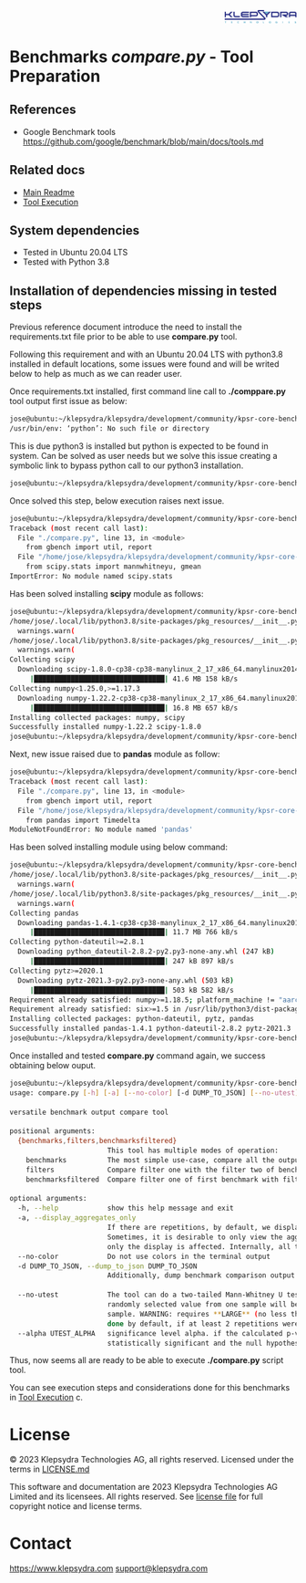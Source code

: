 <p align="right">
  <img width="25%" height="25%"src="./../images/klepsydra_logo.jpg">
</p>

# Benchmarks ***compare.py*** - Tool Preparation

## References

* Google Benchmark tools <https://github.com/google/benchmark/blob/main/docs/tools.md>

## Related docs

* [Main Readme](./../README.md)
* [Tool Execution](./TOOL_EXECUTION.md)

## System dependencies

* Tested in Ubuntu 20.04 LTS
* Tested with Python 3.8

## Installation of dependencies missing in tested steps

Previous reference document introduce the need to install the requirements.txt file prior to be able to use **compare.py** tool.

Following this requirement and with an Ubuntu 20.04 LTS with python3.8 installed in default locations, some issues were found and will be writed below to help as much as we can reader user.

Once requirements.txt installed, first command line call to **./comppare.py** tool output first issue as below:

```bash
jose@ubuntu:~/klepsydra/klepsydra/development/community/kpsr-core-benchmarks/thirdparties/benchmark/tools$ ./compare.py 
/usr/bin/env: ‘python’: No such file or directory
```

This is due python3 is installed but python is expected to be found in system. Can be solved as user needs but we solve this issue creating a symbolic link to bypass python call to our python3 installation.

```bash
jose@ubuntu:~/klepsydra/klepsydra/development/community/kpsr-core-benchmarks/thirdparties/benchmark/tools$ sudo ln -s /usr/bin/python3.8 /usr/bin/python
```

Once solved this step, below execution raises next issue.

```bash
jose@ubuntu:~/klepsydra/klepsydra/development/community/kpsr-core-benchmarks/thirdparties/benchmark/tools$ ./compare.py
Traceback (most recent call last):
  File "./compare.py", line 13, in <module>
    from gbench import util, report
  File "/home/jose/klepsydra/klepsydra/development/community/kpsr-core-benchmarks/thirdparties/benchmark/tools/gbench/report.py", line 10, in <module>
    from scipy.stats import mannwhitneyu, gmean
ImportError: No module named scipy.stats
```

Has been solved installing **scipy** module as follows:

```bash
jose@ubuntu:~/klepsydra/klepsydra/development/community/kpsr-core-benchmarks/thirdparties/benchmark/tools$ pip install scipy
/home/jose/.local/lib/python3.8/site-packages/pkg_resources/__init__.py:122: PkgResourcesDeprecationWarning: 0.1.36ubuntu1 is an invalid version and will not be supported in a future release
  warnings.warn(
/home/jose/.local/lib/python3.8/site-packages/pkg_resources/__init__.py:122: PkgResourcesDeprecationWarning: 0.23ubuntu1 is an invalid version and will not be supported in a future release
  warnings.warn(
Collecting scipy
  Downloading scipy-1.8.0-cp38-cp38-manylinux_2_17_x86_64.manylinux2014_x86_64.whl (41.6 MB)
     |████████████████████████████████| 41.6 MB 158 kB/s 
Collecting numpy<1.25.0,>=1.17.3
  Downloading numpy-1.22.2-cp38-cp38-manylinux_2_17_x86_64.manylinux2014_x86_64.whl (16.8 MB)
     |████████████████████████████████| 16.8 MB 657 kB/s 
Installing collected packages: numpy, scipy
Successfully installed numpy-1.22.2 scipy-1.8.0
jose@ubuntu:~/klepsydra/klepsydra/development/community/kpsr-core-benchmarks/thirdparties/benchmark/tools$ ./compare.py
```

Next, new issue raised due to **pandas** module as follow:

```bash
jose@ubuntu:~/klepsydra/klepsydra/development/community/kpsr-core-benchmarks/thirdparties/benchmark/tools$ ./compare.py
Traceback (most recent call last):
  File "./compare.py", line 13, in <module>
    from gbench import util, report
  File "/home/jose/klepsydra/klepsydra/development/community/kpsr-core-benchmarks/thirdparties/benchmark/tools/gbench/report.py", line 12, in <module>
    from pandas import Timedelta
ModuleNotFoundError: No module named 'pandas'
```

Has been solved installing module using below command:

```bash
jose@ubuntu:~/klepsydra/klepsydra/development/community/kpsr-core-benchmarks/thirdparties/benchmark/tools$ pip install pandas
/home/jose/.local/lib/python3.8/site-packages/pkg_resources/__init__.py:122: PkgResourcesDeprecationWarning: 0.1.36ubuntu1 is an invalid version and will not be supported in a future release
  warnings.warn(
/home/jose/.local/lib/python3.8/site-packages/pkg_resources/__init__.py:122: PkgResourcesDeprecationWarning: 0.23ubuntu1 is an invalid version and will not be supported in a future release
  warnings.warn(
Collecting pandas
  Downloading pandas-1.4.1-cp38-cp38-manylinux_2_17_x86_64.manylinux2014_x86_64.whl (11.7 MB)
     |████████████████████████████████| 11.7 MB 766 kB/s 
Collecting python-dateutil>=2.8.1
  Downloading python_dateutil-2.8.2-py2.py3-none-any.whl (247 kB)
     |████████████████████████████████| 247 kB 897 kB/s 
Collecting pytz>=2020.1
  Downloading pytz-2021.3-py2.py3-none-any.whl (503 kB)
     |████████████████████████████████| 503 kB 582 kB/s 
Requirement already satisfied: numpy>=1.18.5; platform_machine != "aarch64" and platform_machine != "arm64" and python_version < "3.10" in /home/jose/.local/lib/python3.8/site-packages (from pandas) (1.22.2)
Requirement already satisfied: six>=1.5 in /usr/lib/python3/dist-packages (from python-dateutil>=2.8.1->pandas) (1.14.0)
Installing collected packages: python-dateutil, pytz, pandas
Successfully installed pandas-1.4.1 python-dateutil-2.8.2 pytz-2021.3
jose@ubuntu:~/klepsydra/klepsydra/development/community/kpsr-core-benchmarks/thirdparties/benchmark/tools$
```

Once installed and tested **compare.py** command again, we success obtaining below ouput.

```bash
jose@ubuntu:~/klepsydra/klepsydra/development/community/kpsr-core-benchmarks/thirdparties/benchmark/tools$ ./compare.py
usage: compare.py [-h] [-a] [--no-color] [-d DUMP_TO_JSON] [--no-utest] [--alpha UTEST_ALPHA] {benchmarks,filters,benchmarksfiltered} ...

versatile benchmark output compare tool

positional arguments:
  {benchmarks,filters,benchmarksfiltered}
                        This tool has multiple modes of operation:
    benchmarks          The most simple use-case, compare all the output of these two benchmarks
    filters             Compare filter one with the filter two of benchmark
    benchmarksfiltered  Compare filter one of first benchmark with filter two of the second benchmark

optional arguments:
  -h, --help            show this help message and exit
  -a, --display_aggregates_only
                        If there are repetitions, by default, we display everything - the actual runs, and the aggregates computed.
                        Sometimes, it is desirable to only view the aggregates. E.g. when there are a lot of repetitions. Do note that
                        only the display is affected. Internally, all the actual runs are still used, e.g. for U test.
  --no-color            Do not use colors in the terminal output
  -d DUMP_TO_JSON, --dump_to_json DUMP_TO_JSON
                        Additionally, dump benchmark comparison output to this file in JSON format.

  --no-utest            The tool can do a two-tailed Mann-Whitney U test with the null hypothesis that it is equally likely that a
                        randomly selected value from one sample will be less than or greater than a randomly selected value from a second
                        sample. WARNING: requires **LARGE** (no less than 9) number of repetitions to be meaningful! The test is being
                        done by default, if at least 2 repetitions were done. This option can disable the U Test.
  --alpha UTEST_ALPHA   significance level alpha. if the calculated p-value is below this value, then the result is said to be
                        statistically significant and the null hypothesis is rejected. (default: 0.0500)
```

Thus, now seems all are ready to be able to execute **./compare.py** script tool. 

You can see execution steps and considerations done for this benchmarks in [Tool Execution](./TOOL_EXECUTION.md) c.

# License

&copy; 2023 Klepsydra Technologies AG, all rights reserved. Licensed under the terms in [LICENSE.md](./LICENSE.md)

This software and documentation are 2023 Klepsydra Technologies AG
Limited and its licensees. All rights reserved. See [license file](./LICENSE.md) for full copyright notice and license terms.

# Contact

<https://www.klepsydra.com>
support@klepsydra.com
